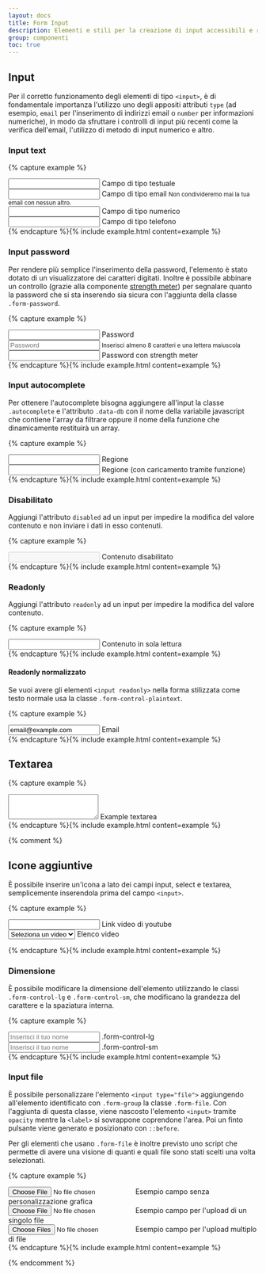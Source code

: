 ```yaml
---
layout: docs
title: Form Input
description: Elementi e stili per la creazione di input accessibili e responsivi.
group: componenti
toc: true
---
```


## Input

Per il corretto funzionamento degli elementi di tipo `<input>`, è di fondamentale importanza l'utilizzo uno degli appositi attributi `type` (ad esempio, `email` per l'inserimento di indirizzi email o `number` per informazioni numeriche), in modo da sfruttare i controlli di input più recenti come la verifica dell'email, l'utilizzo di metodo di input numerico e altro.

### Input text

{% capture example %}
<div>
  <div class="form-group">
    <input type="text" class="form-control" id="exampleInputText">
    <label for="exampleInputText">Campo di tipo testuale</label>
  </div>
  <div class="form-group">
    <input type="email" class="form-control" id="exampleInputEmail1" aria-labelledby="emailHelp1">
    <label for="exampleInputEmail1">Campo di tipo email</label>
    <small id="emailHelp1" class="form-text text-muted">Non condivideremo mai la tua email con nessun altro.</small>
  </div>
  <div class="form-group">
    <input type="number" class="form-control" id="exampleInputNumber">
    <label for="exampleInputNumber">Campo di tipo numerico</label>
  </div>
  <div class="form-group">
    <input type="tel" class="form-control" id="exampleInputTelephone">
    <label for="exampleInputTelephone">Campo di tipo telefono</label>
  </div>
</div>
{% endcapture %}{% include example.html content=example %}

### Input password

Per rendere più semplice l'inserimento della password, l'elemento è stato dotato di un visualizzatore dei caratteri digitati. Inoltre è possibile abbinare un controllo (grazie alla componente [strength meter](https://www.npmjs.com/package/password-strength-meter)) per segnalare quanto la password che si sta inserendo sia sicura con l'aggiunta della classe `.form-password`.

{% capture example %}
<div>
  <div class="form-group">
    <input type="password" class="form-control" id="exampleInputPassword">
    <label for="exampleInputPassword">Password</label>
  </div>
  <div class="form-group">
    <input type="password" class="form-control" id="exampleInputPassword3" aria-labelledby="infoPassword" placeholder="Password">
    <small id="infoPassword" class="form-text text-muted">Inserisci almeno 8 caratteri e una lettera maiuscola</small>
  </div>
  <div class="form-group">
    <input type="password" class="form-control form-password" id="exampleInputPassword2">
    <label for="exampleInputPassword2">Password con strength meter</label>
  </div>
</div>
{% endcapture %}{% include example.html content=example %}

### Input autocomplete

Per ottenere l'autocomplete bisogna aggiungere all'input la classe `.autocomplete` e l'attributo `.data-db` con il nome della variabile javascript che contiene l'array da filtrare oppure il nome della funzione che dinamicamente restituirà un array. 

<script>
  function functionRegioni() {
    var regioni = [
    {% for regione in site.data.regioni %}"{{ regione }}",{% endfor %}
    "Tutte"
    ];
    return regioni
  }
  var regioni = [
    {% for regione in site.data.regioni %}"{{ regione }}",{% endfor %}
    "Tutte"
  ];
</script>

{% capture example %}
<div>
  <div class="form-group">
    <input type="search" id="autocomplete1" class="form-control autocomplete" data-db="regioni">
    <label for="autocomplete1">Regione</label>
  </div>
  <div class="form-group">
    <input type="search" id="autocomplete2" class="form-control autocomplete" data-db="functionRegioni()">
    <label for="autocomplete2">Regione (con caricamento tramite funzione)</label>
  </div>
</div>
{% endcapture %}{% include example.html content=example %}

### Disabilitato

Aggiungi l'attributo `disabled` ad un input per impedire la modifica del valore contenuto e non inviare i dati in esso contenuti.

{% capture example %}
<div class="form-group">
  <input class="form-control form-control" type="text" id="input-text-disabled" disabled>
  <label for="input-text-disabled">Contenuto disabilitato</label>
</div>
{% endcapture %}{% include example.html content=example %}

### Readonly

Aggiungi l'attributo `readonly` ad un input per impedire la modifica del valore contenuto.

{% capture example %}
<div class="form-group">
  <input class="form-control form-control" type="text" id="input-text-read-only" readonly>
  <label for="input-text-read-only">Contenuto in sola lettura</label>
</div>
{% endcapture %}{% include example.html content=example %}

#### Readonly normalizzato

Se vuoi avere gli elementi `<input readonly>` nella forma stilizzata come testo normale usa la classe `.form-control-plaintext`.

{% capture example %}
<div>
  <div class="form-group">
    <input type="text" class="form-control-plaintext" id="staticEmail" value="email@example.com" readonly>
    <label for="staticEmail">Email</label>
  </div>
</div>
{% endcapture %}{% include example.html content=example %}

## Textarea

{% capture example %}
<div>
  <div class="form-group">
    <textarea class="form-control" id="exampleFormControlTextarea1" rows="3"></textarea>
    <label for="exampleFormControlTextarea1">Example textarea</label>
  </div>
</div>
{% endcapture %}{% include example.html content=example %}

{% comment %}
## Icone aggiuntive

È possibile inserire un'icona a lato dei campi input, select e textarea, semplicemente inserendola prima del campo `<input>`.

{% capture example %}
<div>
  <div class="form-group">
    <i class="ico-prefix it-youtube"></i>
    <input class="form-control" type="text" id="video-youtube">
    <label for="video-youtube">Link video di youtube</label>
  </div>
  <div class="form-group">
    <i class="ico-prefix it-youtube"></i>
    <select class="custom-select" id="video-youtube-select">
      <option value="" disabled selected>Seleziona un video</option>
      <option value="1">Video 1</option>
      <option value="2">Video 2</option>
      <option value="3">Video 3</option>
    </select>
    <label for="video-youtube-select">Elenco video</label>
  </div>
</div>

{% endcapture %}{% include example.html content=example %}

### Dimensione

È possibile modificare la dimensione dell'elemento utilizzando le classi `.form-control-lg` e `.form-control-sm`, che modificano la grandezza del carattere e la spaziatura interna.

{% capture example %}
<div>
  <div class="form-group">
    <input type="text" class="form-control form-control-lg" id="input-text-lg" placeholder="Inserisci il tuo nome">
    <label for="input-text-lg">.form-control-lg</label>
  </div>
  <div class="form-group">
    <input type="text" class="form-control form-control-sm" id="input-text-sm" placeholder="Inserisci il tuo nome">
    <label for="input-text-lg">.form-control-sm</label>
  </div>
</div>
{% endcapture %}{% include example.html content=example %}


### Input file

È possibile personalizzare l'elemento `<input type="file">` aggiungendo all'elemento identificato con `.form-group` la classe `.form-file`. Con l'aggiunta di questa classe, viene nascosto l'elemento `<input>` tramite `opacity` mentre la `<label>` si sovrappone coprendone l'area. Poi un finto pulsante viene generato e posizionato con `::before`. 

Per gli elementi che usano `.form-file` è inoltre previsto uno script che permette di avere una visione di quanti e quali file sono stati scelti una volta selezionati.

{% capture example %}
<div>
  <div class="form-group">
    <input type="file" class="form-control-file" id="exampleFormControlFile">
    <label for="exampleFormControlFile">Esempio campo senza personalizzazione grafica</label>
  </div>
  <div class="form-group form-file">
    <input id="file" class="form-control" type="file">
    <label for="file">Esempio campo per l'upload di un singolo file</label>
    <span class="form-file-name"></span>
  </div>
  <div class="form-group form-file">
    <input id="fileM" class="form-control" type="file" multiple="multiple">
    <label for="fileM">Esempio campo per l'upload multiplo di file</label>
    <span class="form-file-name"></span>
  </div>
</div>
{% endcapture %}{% include example.html content=example %}

{% endcomment %}
